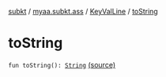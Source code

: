 [subkt](../../index.md) / [myaa.subkt.ass](../index.md) / [KeyValLine](index.md) / [toString](./to-string.md)

# toString

`fun toString(): `[`String`](https://kotlinlang.org/api/latest/jvm/stdlib/kotlin/-string/index.html) [(source)](https://github.com/Myaamori/SubKt/blob/0.1.7/src/main/kotlin/myaa/subkt/ass/parser.kt#L253)